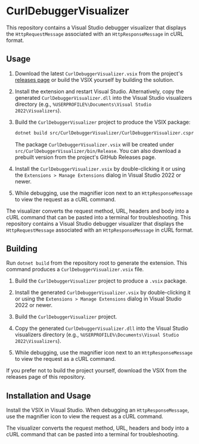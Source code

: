 # CurlDebuggerVisualizer

This repository contains a Visual Studio debugger visualizer that displays the
`HttpRequestMessage` associated with an `HttpResponseMessage` in cURL format.

## Usage

1. Download the latest `CurlDebuggerVisualizer.vsix` from the project's [releases page](../../releases)
   or build the VSIX yourself by building the solution.
2. Install the extension and restart Visual Studio. Alternatively, copy the
   generated `CurlDebuggerVisualizer.dll` into the Visual Studio visualizers
   directory (e.g., `%USERPROFILE%\Documents\Visual Studio 2022\Visualizers`).

 
1. Build the `CurlDebuggerVisualizer` project to produce the VSIX package:

   ```bash
   dotnet build src/CurlDebuggerVisualizer/CurlDebuggerVisualizer.csproj -c Release
   ```

   The package `CurlDebuggerVisualizer.vsix` will be created under
   `src/CurlDebuggerVisualizer/bin/Release`. You can also download a prebuilt
   version from the project's GitHub Releases page.
2. Install the `CurlDebuggerVisualizer.vsix` by double-clicking it or using the
   `Extensions > Manage Extensions` dialog in Visual Studio 2022 or newer.
3. While debugging, use the magnifier icon next to an `HttpResponseMessage` to
   view the request as a cURL command.

The visualizer converts the request method, URL, headers and body into a cURL
command that can be pasted into a terminal for troubleshooting.
This repository contains a Visual Studio debugger visualizer that displays the `HttpRequestMessage` associated with an `HttpResponseMessage` in cURL format.

## Building

Run `dotnet build` from the repository root to generate the extension. This command produces a `CurlDebuggerVisualizer.vsix` file.

1. Build the `CurlDebuggerVisualizer` project to produce a `.vsix` package.
2. Install the generated `CurlDebuggerVisualizer.vsix` by double-clicking it or
   using the `Extensions > Manage Extensions` dialog in Visual Studio 2022 or
   newer.

1. Build the `CurlDebuggerVisualizer` project.
2. Copy the generated `CurlDebuggerVisualizer.dll` into the Visual Studio
   visualizers directory (e.g., `%USERPROFILE%\Documents\Visual Studio 2022\Visualizers`).
3. While debugging, use the magnifier icon next to an `HttpResponseMessage` to
   view the request as a cURL command.

If you prefer not to build the project yourself, download the VSIX from the releases page of this repository.

## Installation and Usage

Install the VSIX in Visual Studio. When debugging an `HttpResponseMessage`, use the magnifier icon to view the request as a cURL command.

The visualizer converts the request method, URL, headers and body into a cURL command that can be pasted into a terminal for troubleshooting.
